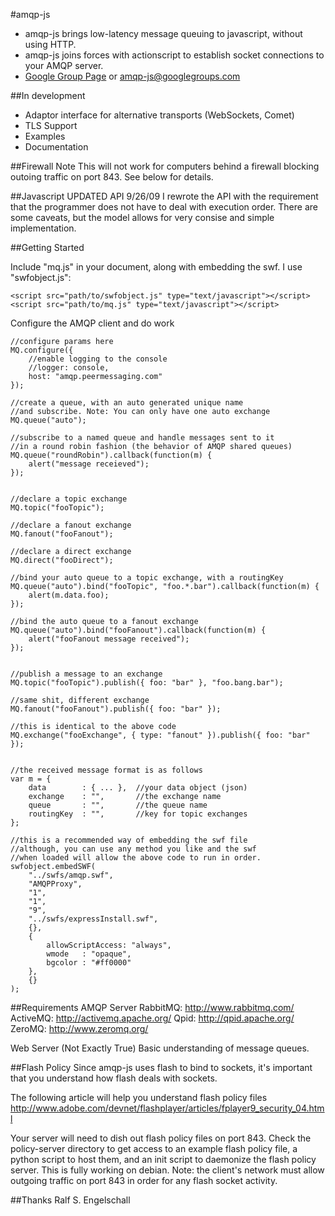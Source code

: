 #amqp-js

* amqp-js brings low-latency message queuing to javascript, without using HTTP.
* amqp-js joins forces with actionscript to establish socket connections to your AMQP server.
* [Google Group Page](http://groups.google.com/group/amqp-js) or amqp-js@googlegroups.com

##In development
* Adaptor interface for alternative transports (WebSockets, Comet)
* TLS Support
* Examples
* Documentation

##Firewall Note
This will not work for computers behind a firewall blocking outoing traffic on port 843.  See below for details.

##Javascript UPDATED API 9/26/09
I rewrote the API with the requirement that the
programmer does not have to deal with execution order.  There are some caveats,
but the model allows for very consise and simple implementation.


##Getting Started

Include "mq.js" in your document, along with embedding the swf.  I use "swfobject.js":

	<script src="path/to/swfobject.js" type="text/javascript"></script>
	<script src="path/to/mq.js" type="text/javascript"></script>

Configure the AMQP client and do work


	//configure params here
	MQ.configure({
		//enable logging to the console
		//logger: console,
		host: "amqp.peermessaging.com"
	});

	//create a queue, with an auto generated unique name
	//and subscribe. Note: You can only have one auto exchange
	MQ.queue("auto");

	//subscribe to a named queue and handle messages sent to it
	//in a round robin fashion (the behavior of AMQP shared queues)
	MQ.queue("roundRobin").callback(function(m) {
		alert("message receieved");
	});

	
	//declare a topic exchange
	MQ.topic("fooTopic");
	
	//declare a fanout exchange
	MQ.fanout("fooFanout");
	
	//declare a direct exchange
	MQ.direct("fooDirect");
	
	//bind your auto queue to a topic exchange, with a routingKey
	MQ.queue("auto").bind("fooTopic", "foo.*.bar").callback(function(m) {
		alert(m.data.foo);
	});
	
	//bind the auto queue to a fanout exchange
	MQ.queue("auto").bind("fooFanout").callback(function(m) {
		alert("fooFanout message received");
	});


	//publish a message to an exchange
	MQ.topic("fooTopic").publish({ foo: "bar" }, "foo.bang.bar");

	//same shit, different exchange
	MQ.fanout("fooFanout").publish({ foo: "bar" });
	
	//this is identical to the above code
	MQ.exchange("fooExchange", { type: "fanout" }).publish({ foo: "bar" });
	
	
	//the received message format is as follows
	var m = {
		data		: { ... }, 	//your data object (json)
		exchange	: "", 		//the exchange name
		queue		: "",		//the queue name
		routingKey	: "",		//key for topic exchanges
	};
	
	//this is a recommended way of embedding the swf file
	//although, you can use any method you like and the swf
	//when loaded will allow the above code to run in order.
	swfobject.embedSWF(
		"../swfs/amqp.swf",
		"AMQPProxy",
		"1",
		"1",
		"9",
		"../swfs/expressInstall.swf",
		{},
		{
			allowScriptAccess: "always",
			wmode	: "opaque",
			bgcolor	: "#ff0000"
		},
		{}
	);

##Requirements
AMQP Server
	RabbitMQ: http://www.rabbitmq.com/
	ActiveMQ: http://activemq.apache.org/
	Qpid: http://qpid.apache.org/
	ZeroMQ: http://www.zeromq.org/

Web Server (Not Exactly True)
Basic understanding of message queues.


##Flash Policy
Since amqp-js uses flash to bind to sockets, it's important that you understand how flash deals with sockets.

The following article will help you understand flash policy files
http://www.adobe.com/devnet/flashplayer/articles/fplayer9_security_04.html

Your server will need to dish out flash policy files on port 843.  Check the policy-server
directory to get access to an example flash policy file, a python script to host them,
and an init script to daemonize the flash policy server.  This is fully working on debian.
Note:  the client's network must allow outgoing traffic on port 843 in order for any flash
socket activity.


##Thanks
Ralf S. Engelschall